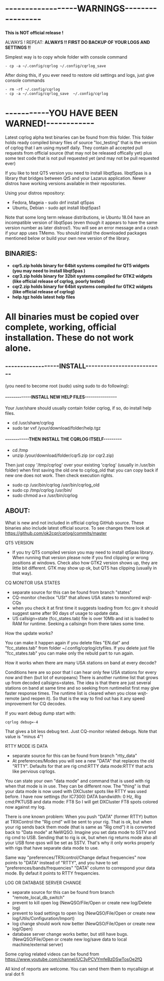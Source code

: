 ------------------WARNINGS-----------------
===========================================
   
**This is NOT official release !**

   ALWAYS !
   REPEAT: **ALWAYS !!  FIRST DO BACKUP OF YOUR LOGS AND SETTINGS !!**
   
   Simplest way is to copy whole folder with console command
   
    - cp -a ~/.config/cqrlog ~/.config/cqrlog_save

   After doing this, if you ever need to restore old settings and logs, just give console commands
   
    - rm -rf ~/.config/cqrlog
    - cp -a ~/.config/cqrlog_save  ~/.config/cqrlog
   
  
-----------YOU HAVE BEEN WARNED!------------
============================================
   
   
Latest cqrlog alpha test binaries can be found from this folder.
This folder holds ready compiled binary files of source "loc_testing" that is the version of cqrlog that I am using myself daily.
They contain all accepted pull requests from official source (that may not be released offically yet) plus some test code that is not pull requested yet (and may not be pull requested ever)


If you like to test QT5 version you need to install libqt5pas.
libqt5pas is a library that bridges between Qt5 and your Lazarus application. 
Newer distros have working versions available in their repositories.

Using your distros repository:
   - Fedora, Mageia - sudo dnf install qt5pas<enter>
   - Ubuntu, Debian - sudo apt install libqt5pas1 <enter>

Note that some long term release distributions, ie Ubuntu 18.04 have an incompatible version of libqt5pas 
(even though it appears to have the same version number as later distros!). 
You will see an error message and a crash if your app uses TMemo. 
You should install the downloaded packages mentioned below or build your own new version of the library.

BINARIES:
---------

  - **cqr5.zip  holds binary for  64bit systems compiled for QT5 widgets (you may need to install libqt5pas )**
  - **cqr3.zip  holds binary for  32bit systems compiled for GTK2 widgets (like official release of cqrlog, poorly tested)**
  - **cqr2.zip  holds binary for  64bit systems compiled for GTK2 widgets (like official release of cqrlog)**
  - **help.tgz  holds latest help files**


**All binaries must be copied over complete, working, official installation. These do not work alone.**
========================================================================================================



## ------------------INSTALL--------------------------

(you need to become root (sudo) using sudo to do following):

#### -------------INSTALL NEW HELP FILES----------------

Your /usr/share should usually contain folder cqrlog, if so, do install help files.

  - cd /usr/share/cqrlog
  - sudo tar vxf /your/download/folder/help.tgz


#### ------------THEN INSTALL THE CQRLOG ITSELF---------

  - cd /tmp
  - unzip /your/download/folder/cqr5.zip  (or cqr2.zip)


Then just copy '/tmp/cqrlog'  over your existing 'cqrlog' (usually in /usr/bin folder)
when first saving the old one to cqrlog_old that you can copy back if new one does not work.
Then check execution rights.

 - sudo cp /usr/bin/cqrlog /usr/bin/cqrlog_old
 - sudo cp /tmp/cqrlog /usr/bin/
 - sudo chmod a+x /usr/bin/cqrlog

## ABOUT:

 What is new and not included in official cqrlog GitHub source.
 These binaries also include latest official source. To see changes there look at https://github.com/ok2cqr/cqrlog/commits/master

QT5 VERSION

  - If you try QT5 compiled version you may need to install qt5pas library. 
    When running that version please note if you find clipping or wrong positions at windows.
    Check also how GTK2 version shows up, they are little bit different. GTK may show up ok, but QT5 has
    clipping (usually in that way).
   
CQ MONITOR USA STATES

  - separate source for this can be found from branch "states"
  - CQ-monitor checbox "USt" that allows USA states to monitored wsjt-CQs
  - when you check it at first time it suggests loading from fcc.gov it should suggest same after 90 days of usage to update data.
   - US callsign=state (fcc_states.tab) file is over 10Mb and ist is loaded to RAM for runtime.
    Seeking a callsingn from there takes some time.

   How the update works? 
   
   You can make it happen again if you delete files
   "EN.dat" and "fcc_states.tab" from folder ~/.config/cqrlog/ctyfiles.
   If you delete just file "fcc_states.tab" you can make only the rebuld part to run again.

   How it works when there are many USA stations on band at every decode?

   Conditions here are so poor that I can hear only few USA stations for every now and then (but lot of europeans)
   There is another runtime list that grows up from decoded callsigns=states. The idea is that there are just
   several stations on band at same time and so seeking from runtimelist first may give faster response times.
   The runtime list is cleared when you close wsjt-remote (and reopen it). 
   So that is the way to find out has it any speed improvement for CQ decodes.

   If you want debug dump start with:

    cqrlog debug=-4

   That gives a bit less debug text. Just CQ-monitor related debugs. Note that value is "minus 4"!

RTTY MODE IS DATA

   - separate source for this can be found from branch "rtty_data"
   - At preferences/Modes you will see a new "DATA" that replaces the old "RTTY". Defaults for that are
    rig cmd:RTTY data mode:RTTY that acts like pervious cqrlogs.

   You can state your own "data mode" and command that is used with rig when that mode is in use.
   They can be different now. The "thing" is that your data mode is now used with DXCluster spots
   like RTTY was used before.
   I have now settings (for IC7300) DATA bandwidth: 0 Hz, Rig cmd:PKTUSB and data mode: FT8
   So I will get DXCluster FT8 spots colored now against my log.

   There is one known problem: 
   When you push "DATA" (former RTTY) button at TRXControl the "Rig cmd" will be sent to your rig.
   That is ok, but when your rig sends back them mode (that is same as "Rig cmd") it is converted
   back to "Data mode" at NeWQSO.
   Imagine you set data mode to SSTV and rig cmd to USB. Sending that to rig is ok, but when rig
   returns mode also all your USB fone qsos will be set as SSTV.
   That's why it only works properly with rigs that have separate data mode to use.

   Same way "preferences/TRXcontrol/Change defaut frequencies" now points to "DATA" instead of "RTTY",
   and you have to set "preferences/bands/frequencies" "DATA" column to correspond your data mode.
   By defaut it points to RTTY frequencies.

LOG OR DATABASE SERVER CHANGE

  - separate source for this can be found from branch "remote_local_db_switch"
  - prevent to kill open log (NewQSO/File/Open or create new log/Delete log)
  - prevent to load settings to open log (NewQSO/File/Open or create new log/Utils/Configuration/Import)
  - log change should work now better (NewQSO/File/Open or create new log/Open)
  - database server change works better, but still have bugs. (NewQSO/File/Open or create new log/save data to local machine/external server)
  
  
  

Some cqrlog related videos can be found from  https://www.youtube.com/channel/UC3yPCVYmfeBzDSwTosOe2fQ

All kind of reports are welcome. You can send them them to mycallsign at sral dot fi

     

